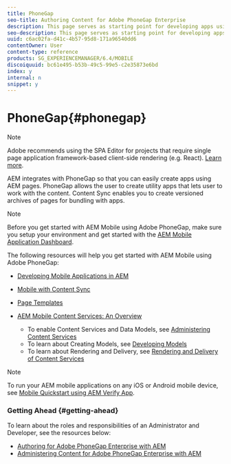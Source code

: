 ```yaml
---
title: PhoneGap
seo-title: Authoring Content for Adobe PhoneGap Enterprise
description: This page serves as starting point for developing apps using PhoneGap Enterprise with AEM. AEM integrates with PhoneGap so that you can easily create apps using AEM pages. PhoneGap allows the user to create utility apps that lets user to work with the content. 
seo-description: This page serves as starting point for developing apps using PhoneGap Enterprise with AEM. AEM integrates with PhoneGap so that you can easily create apps using AEM pages. PhoneGap allows the user to create utility apps that lets user to work with the content. 
uuid: c6ac02fa-d41c-4b57-95d8-171a96540dd6
contentOwner: User
content-type: reference
products: SG_EXPERIENCEMANAGER/6.4/MOBILE
discoiquuid: bc61e495-b53b-49c5-99e5-c2e35873e6bd
index: y
internal: n
snippet: y
---
```


# PhoneGap{#phonegap}

>[!NOTE]
>
>Adobe recommends using the SPA Editor for projects that require single page application framework-based client-side rendering (e.g. React). [Learn more](../../sites/developing/using/spa-overview.md).

AEM integrates with PhoneGap so that you can easily create apps using AEM pages. PhoneGap allows the user to create utility apps that lets user to work with the content. Content Sync enables you to create versioned archives of pages for bundling with apps.

>[!NOTE]
>
>Before you get started with AEM Mobile using Adobe PhoneGap, make sure you setup your environment and get started with the [AEM Mobile Application Dashboard](../../mobile/using/phonegap-authoring-apps.md).

The following resources will help you get started with AEM Mobile using Adobe PhoneGap:

* [Developing Mobile Applications in AEM](../../mobile/using/developing-mobile-applications.md)
* [Mobile with Content Sync](../../mobile/using/phonegap-contentsync.md)
* [Page Templates](../../mobile/using/phonegap-apps-arch-page-templates.md)

* [AEM Mobile Content Services: An Overview](/mobile/using/content-as-a-service.md)

    * To enable Content Services and Data Models, see [Administering Content Services](/mobile/using/content-services.md)
    * To learn about Creating Models, see [Developing Models](../../mobile/using/models-in-repository.md)
    * To learn about Rendering and Delivery, see [Rendering and Delivery of Content Services](../../mobile/using/rendering-and-delivery.md)

>[!NOTE]
>
>To run your AEM mobile applications on any iOS or Android mobile device, see [Mobile Quickstart using AEM Verify App](../../mobile/using/phonegap-mobile-quickstart.md).

### Getting Ahead {#getting-ahead}

To learn about the roles and responsibilities of an Administrator and Developer, see the resources below:

* [Authoring for Adobe PhoneGap Enterprise with AEM](../../mobile/using/phonegap.md)
* [Administering Content for Adobe PhoneGap Enterprise with AEM](../../mobile/using/administer-phonegap.md)

